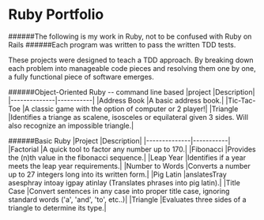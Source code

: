Ruby Portfolio
====================
######The following is my work in Ruby, not to be confused with Ruby on Rails
######Each program was written to pass the written TDD tests.

These projects were designed to teach a TDD approach. By breaking down each problem into manageable code pieces and resolving them one by one, a fully functional piece of software emerges.

######Object-Oriented Ruby -- command line based
|project       |Description|
|--------------|-----------|
|Address Book  |A basic address book.|
|Tic-Tac-Toe   |A classic game with the option of computer or 2 player!|
|Triangle      |Identifies a triange as scalene, isosceles or equilateral given 3 sides. Will also recognize an impossible triangle.|



######Basic Ruby
|Project       |Description|
|--------------|-----------|
|Factorial     |A quick tool to factor any number up to 170.|
|Fibonacci     |Provides the (n)th value in the fibonacci sequence.|
|Leap Year     |Identifies if a year meets the leap year requirements.|
|Number to Words       |Converts a number up to 27 integers long into its written form.|
|Pig Latin     |anslatesTray asesphray intoay igpay atinlay (Translates phrases into pig latin).|
|Title Case    |Convert sentences in any case into proper title case, ignoring standard words ('a', 'and', 'to', etc..)|
|Triangle      |Evaluates three sides of a triangle to determine its type.|
